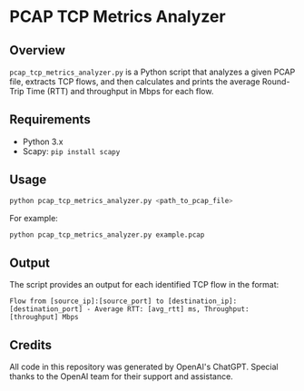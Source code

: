 # PCAP TCP Metrics Analyzer

## Overview
`pcap_tcp_metrics_analyzer.py` is a Python script that analyzes a given PCAP file, extracts TCP flows, and then calculates and prints the average Round-Trip Time (RTT) and throughput in Mbps for each flow.

## Requirements
- Python 3.x
- Scapy: `pip install scapy`

## Usage
```bash
python pcap_tcp_metrics_analyzer.py <path_to_pcap_file>
```

For example:
```bash
python pcap_tcp_metrics_analyzer.py example.pcap
```

## Output
The script provides an output for each identified TCP flow in the format:
```
Flow from [source_ip]:[source_port] to [destination_ip]:[destination_port] - Average RTT: [avg_rtt] ms, Throughput: [throughput] Mbps
```

## Credits
All code in this repository was generated by OpenAI's ChatGPT. Special thanks to the OpenAI team for their support and assistance.
